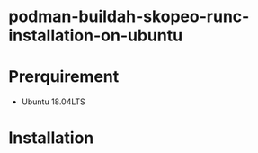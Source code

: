 # podman-buildah-skopeo-runc-installation-on-ubuntu

# Prerquirement
- Ubuntu 18.04LTS

# Installation

